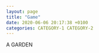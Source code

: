 ```yaml
---
layout: page
title: "Game"
date: 2020-06-06 20:17:38 +0100
categories: CATEGORY-1 CATEGORY-2
---
```


A GARDEN